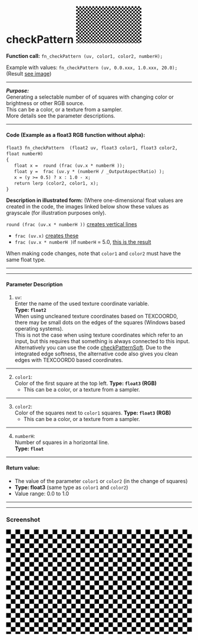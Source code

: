 # checkPattern  [![](images/checkPattern-thumb.png)](images/checkPattern.png)

**Function call:** `fn_checkPattern (uv, color1, color2, numberH);`  

Example with values: `fn_checkPattern (uv, 0.0.xxx, 1.0.xxx, 20.0);`
(Result [see image](images/checkPattern.png))
  
--- 
  
***Purpose:***  
Generating a selectable number of of squares with changing color or brightness or other RGB source.    
This can be a color, or a texture from a sampler.    
More details see the parameter descriptions.  

---

#### Code (Example as a float3 RGB function without alpha):
```` Code
float3 fn_checkPattern  (float2 uv, float3 color1, float3 color2, float numberH)
{ 
   float x =  round (frac (uv.x * numberH ));
   float y =  frac (uv.y * (numberH / _OutputAspectRatio) );
   x = (y >= 0.5) ? x : 1.0 - x;
   return lerp (color2, color1, x);
}
````   
**Description in illustrated form:**
(Where one-dimensional float values are created in the code, 
the images linked below show these values as grayscale (for illustration purposes only).

`round (frac (uv.x * numberH ))` [creates vertical lines](img/03.pmg)  
   - `frac (uv.x)` [creates these](01.png)  
   - `frac (uv.x * numberH )`if `numberH` = 5.0, [this is the result](02.png)





When making code changes, note that `color1` and `color2` must have the same float type.

---
---

#### Parameter Description  
  
   1. `uv`:  
     Enter the name of the used texture coordinate variable.  
     **Type: `float2`**  
     When using uncleaned texture coordinates based on TEXCOORD0, 
     there may be small dots on the edges of the squares (Windows based operating systems).  
     This is not the case when using texture coordinates which refer to an input, 
     but this requires that something is always connected to this input.
     Alternatively you can use the code [checkPatternSoft](checkPatternSoft.md).
     Due to the integrated edge softness, 
     the alternative code also gives you clean edges with TEXCOORD0 based coordinates.
      

---

  
   2. `color1`:  
     Color of the first square at the top left. 
     **Type: `float3` (RGB)**  
       - This can be a color, or a texture from a sampler.

  
---

   3. `color2`:  
     Color of the squares next to `color1` squares. 
     **Type: `float3` (RGB)**  
       - This can be a color, or a texture from a sampler.  

       
---

   4. `numberH`:  
     Number of squares in a horizontal line.  
     **Type: `float`**  


---

 #### Return value:
   - The value of the parameter `color1` or `color2` (in the change of squares) 
   - **Type: float3** (same type as `color1` and `color2`)    
   - Value range: 0.0 to 1.0  

 
---
---


### Screenshot  
![](images/checkPattern.png)
